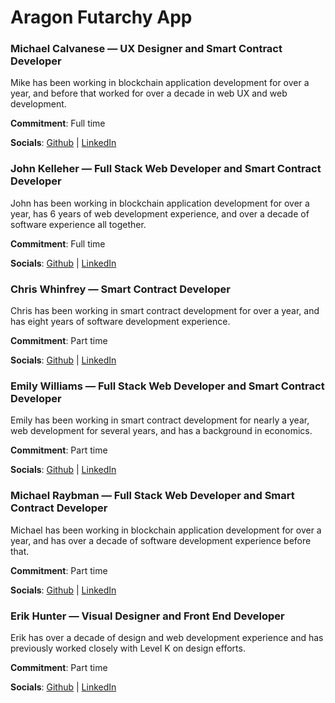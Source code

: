 # Aragon Futarchy App

### Michael Calvanese — UX Designer and Smart Contract Developer

Mike has been working in blockchain application development for over a year, and before that worked for over a decade in web UX and web development.

**Commitment**: Full time

**Socials**: [Github](https://github.com/mikec) | [LinkedIn](https://www.linkedin.com/in/michael-calvanese-940b356/)

### John Kelleher — Full Stack Web Developer and Smart Contract Developer

John has been working in blockchain application development for over a year, has 6 years of web development experience, and over a decade of software experience all together.

**Commitment**: Full time

**Socials**: [Github](https://github.com/jpkcambridge) | [LinkedIn](https://www.linkedin.com/in/john-kelleher-86190b/)

### Chris Whinfrey — Smart Contract Developer

Chris has been working in smart contract development for over a year, and has eight years of software development experience.

**Commitment**: Part time

**Socials**: [Github](https://github.com/cwhinfrey) | [LinkedIn](https://www.linkedin.com/in/christopher-whinfrey-5a166783/)

### Emily Williams — Full Stack Web Developer and Smart Contract Developer

Emily has been working in smart contract development for nearly a year, web development for several years, and has a background in economics.

**Commitment**: Part time

**Socials**: [Github](https://github.com/emaG3m) | [LinkedIn](https://www.linkedin.com/in/ecwilliams66/)

### Michael Raybman — Full Stack Web Developer and Smart Contract Developer

Michael has been working in blockchain application development for over a year, and has over a decade of software development experience before that.

**Commitment**: Part time

**Socials**: [Github](https://github.com/mraybman) | [LinkedIn](https://www.linkedin.com/in/mraybman/)

### Erik Hunter — Visual Designer and Front End Developer

Erik has over a decade of design and web development experience and has previously worked closely with Level K on design efforts.

**Commitment**: Part time

**Socials**: [Github](https://github.com/ehunter) | [LinkedIn](https://www.linkedin.com/in/erikhunter/)
